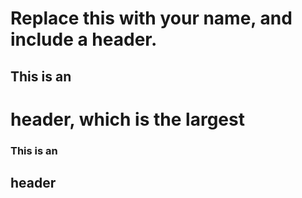 # Replace this with your name, and include a header.
## This is an <h1> header, which is the largest
### This is an <h2> header

